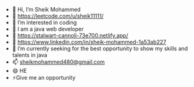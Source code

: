 - 👋 Hi, I’m Sheik Mohammed
- 🎉 https://leetcode.com/u/sheik11111/
- 👀 I’m interested in coding
- 🌱 I am a java web developer
- 🥳 https://stalwart-cannoli-73e700.netlify.app/
- 📱 https://www.linkedin.com/in/sheik-mohammed-1a53ab227
- 💞️ I’m currently seeking for the best opportunity to show my skills and talents in java
- 📫 sheikmohammed480@gmail.com 
- 😄 HE
- ⚡Give me an opportunity 

<!---
SheikMohammed480/SheikMohammed480 is a ✨ special ✨ repository because its `README.md` (this file) appears on your GitHub profile.
You can click the Preview link to take a look at your changes.
--->
